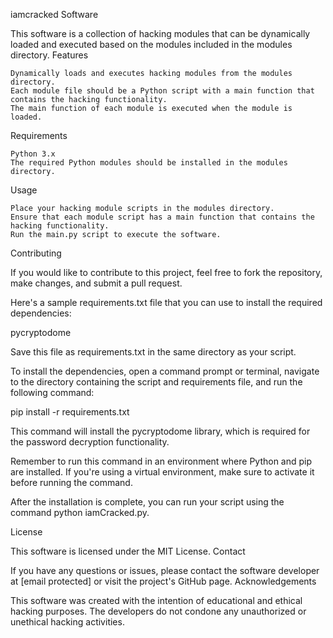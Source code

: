 iamcracked Software

This software is a collection of hacking modules that can be dynamically loaded and executed based on the modules included in the modules directory.
Features

    Dynamically loads and executes hacking modules from the modules directory.
    Each module file should be a Python script with a main function that contains the hacking functionality.
    The main function of each module is executed when the module is loaded.

Requirements

    Python 3.x
    The required Python modules should be installed in the modules directory.

Usage

    Place your hacking module scripts in the modules directory.
    Ensure that each module script has a main function that contains the hacking functionality.
    Run the main.py script to execute the software.

Contributing

If you would like to contribute to this project, feel free to fork the repository, make changes, and submit a pull request.

Here's a sample requirements.txt file that you can use to install the required dependencies:

pycryptodome

Save this file as requirements.txt in the same directory as your script.

To install the dependencies, open a command prompt or terminal, navigate to the directory containing the script and requirements file, and run the following command:

pip install -r requirements.txt

This command will install the pycryptodome library, which is required for the password decryption functionality.

Remember to run this command in an environment where Python and pip are installed. If you're using a virtual environment, make sure to activate it before running the command.

After the installation is complete, you can run your script using the command python iamCracked.py.


License

This software is licensed under the MIT License.
Contact

If you have any questions or issues, please contact the software developer at [email protected] or visit the project's GitHub page.
Acknowledgements

This software was created with the intention of educational and ethical hacking purposes. The developers do not condone any unauthorized or unethical hacking activities.